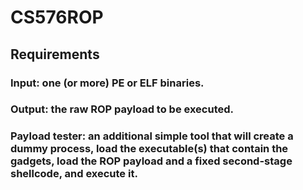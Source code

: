 # CS576ROP


## Requirements

### Input: one (or more) PE or ELF binaries.

### Output: the raw ROP payload to be executed.

### Payload tester: an additional simple tool that will create a dummy process, load the executable(s) that contain the gadgets, load the ROP payload and a fixed second-stage shellcode, and execute it.
